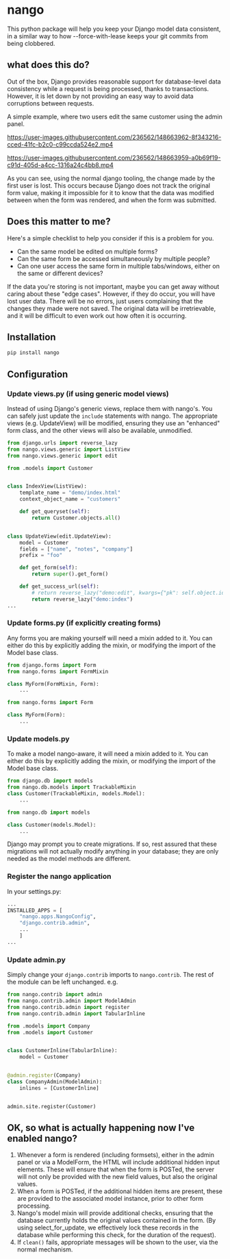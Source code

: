 # nango

This python package will help you keep your Django model data consistent, in a similar way to how --force-with-lease keeps your git commits from being clobbered.

## what does this do?

Out of the box, Django provides reasonable support for database-level data consistency while a request is being processed, thanks to
transactions. However, it is let down by not providing an easy way to avoid data corruptions between requests.

A simple example, where two users edit the same customer using the admin panel.

https://user-images.githubusercontent.com/236562/148663962-8f343216-cced-41fc-b2c0-c99ccda524e2.mp4

https://user-images.githubusercontent.com/236562/148663959-a0b69f19-c91d-405d-a4cc-1316a24c4bb8.mp4

As you can see, using the normal django tooling, the change made by the first user is lost. This occurs because Django
does not track the original form value, making it impossible for it to know that the data was modified between when
the form was rendered, and when the form was submitted.

## Does this matter to me?

Here's a simple checklist to help you consider if this is a problem for you.

- Can the same model be edited on multiple forms?
- Can the same form be accessed simultaneously by multiple people?
- Can one user access the same form in multiple tabs/windows, either on the same or different devices?

If the data you're storing is not important, maybe you can get away without caring about these "edge cases". However,
if they do occur, you will have lost user data. There will be no errors, just users complaining that the changes they
made were not saved. The original data will be irretrievable, and it will be difficult to even work out how often it is occurring.

## Installation
```bash
pip install nango
```
## Configuration
### Update views.py (if using generic model views)
Instead of using Django's generic views, replace them with nango's. You can safely just update the ```include``` statements
with nango. The appropriate views (e.g. UpdateView) will be modified, ensuring they use an "enhanced" form class, and the other views will also be available, unmodified.
```python
from django.urls import reverse_lazy
from nango.views.generic import ListView
from nango.views.generic import edit

from .models import Customer


class IndexView(ListView):
    template_name = "demo/index.html"
    context_object_name = "customers"

    def get_queryset(self):
        return Customer.objects.all()


class UpdateView(edit.UpdateView):
    model = Customer
    fields = ["name", "notes", "company"]
    prefix = "foo"

    def get_form(self):
        return super().get_form()

    def get_success_url(self):
        # return reverse_lazy("demo:edit", kwargs={"pk": self.object.id})
        return reverse_lazy("demo:index")
...
```

### Update forms.py (if explicitly creating forms)
Any forms you are making yourself will need a mixin added to it. You can either do this by explicitly adding the mixin,
or modifying the import of the Model base class.

```python
from django.forms import Form
from nango.forms import FormMixin

class MyForm(FormMixin, Form):
    ...
```

```python
from nango.forms import Form

class MyForm(Form):
    ...
```


### Update models.py
To make a model nango-aware, it will need a mixin added to it. You can either do this by explicitly adding the mixin,
or modifying the import of the Model base class.

```python
from django.db import models
from nango.db.models import TrackableMixin
class Customer(TrackableMixin, models.Model):
    ...
```

```python
from nango.db import models

class Customer(models.Model):
    ...
```
Django may prompt you to create migrations. If so, rest assured that these migrations will not actually modify anything in your database; they are only needed
as the model methods are different.

### Register the nango application
In your settings.py:
```python
...
INSTALLED_APPS = [
    "nango.apps.NangoConfig",
    "django.contrib.admin",
    ...
    ]
...
```
### Update admin.py
Simply change your ```django.contrib``` imports to ```nango.contrib```. The rest of the module can be left unchanged. e.g.
```python
from nango.contrib import admin
from nango.contrib.admin import ModelAdmin
from nango.contrib.admin import register
from nango.contrib.admin import TabularInline

from .models import Company
from .models import Customer


class CustomerInline(TabularInline):
    model = Customer


@admin.register(Company)
class CompanyAdmin(ModelAdmin):
    inlines = [CustomerInline]


admin.site.register(Customer)
```

## OK, so what is actually happening now I've enabled nango?
1. Whenever a form is rendered (including formsets), either in the admin panel or via a ModelForm, the HTML will include additional hidden input elements. These will ensure that when the form is POSTed, the server will not only be provided with the new field values, but also the original values.
2. When a form is POSTed, if the additional hidden items are present, these are provided to the associated model instance, prior to other form processing.
3. Nango's model mixin will provide additional checks, ensuring that the database currently holds the original values contained in the form. (By using select_for_update, we effectively lock these records in the database while performing this check, for the duration of the request).
4. If ```clean()``` fails, appropriate messages will be shown to the user, via the normal mechanism.
